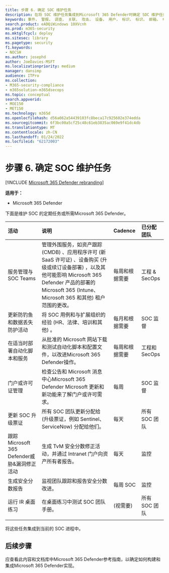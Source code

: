 ```yaml
---
title: 步骤 6. 确定 SOC 维护任务
description: 在将 SOC 维护任务集成到Microsoft 365 Defender时确定 SOC 维护任务。
keywords: 事件， 警报， 调查， 关联， 攻击， 设备， 用户， 标识， 标识， 邮箱， 电子邮件， 365， microsoft， m365， 事件响应， 网络攻击， secops， 安全操作， soc
search.product: eADQiWindows 10XVcnh
ms.prod: m365-security
ms.mktglfcycl: deploy
ms.sitesec: library
ms.pagetype: security
f1.keywords:
- NOCSH
ms.author: josephd
author: JoeDavies-MSFT
ms.localizationpriority: medium
manager: dansimp
audience: ITPro
ms.collection:
- M365-security-compliance
- m365solution-m365dsecops
ms.topic: conceptual
search.appverid:
- MOE150
- MET150
ms.technology: m365d
ms.openlocfilehash: d56a062a54439103fc8beca17c925602e374edda
ms.sourcegitcommit: 6f3bc00a5cf25c48c61eb3835ac069e9f41dc4db
ms.translationtype: MT
ms.contentlocale: zh-CN
ms.lasthandoff: 01/24/2022
ms.locfileid: "62172003"
---
```

# <a name="step-6-identify-soc-maintenance-tasks"></a>步骤 6. 确定 SOC 维护任务

[!INCLUDE [Microsoft 365 Defender rebranding](../includes/microsoft-defender.md)]

**适用于：**
- Microsoft 365 Defender

下面是维护 SOC 的定期任务或所需Microsoft 365 Defender。

| 活动  | 说明 | Cadence | 已分配团队 |
|:-------|:-----|:-------|:-------|
| 服务管理与 SOC Teams   | 管理外围服务，如资产跟踪 (CMDB) 、应用程序许可 (新 SaaS 许可证) 、设备购买 (升级或续订设备部署) ，以及其他可能影响 Microsoft 365 Defender 产品的部署的 Microsoft 365 (Intune、Microsoft 365 和其他) 租户范围的更改。 | 每周和根据需要   | 工程 & SecOps | 
| 更新防钓鱼和数据丢失防护活动 | 将 SOC 用例和与扩展组织的经验 (HR、法律、培训和其他) 。  | 每月和根据需要 | SOC 监督 |
| 在适当时部署自动化脚本和服务 | 从批准的 Microsoft 网站下载和测试自动化脚本和配置文件，以改进Microsoft 365 Defender操作。 | 每周和根据需要 | 工程和 SecOps | 
| 门户或许可证管理 | 检查公告和 Microsoft 消息 中心Microsoft 365 Defender Microsoft 更新和新功能来了解门户或许可需求。 | 每周 | SOC 监督| 
| 更新 SOC 升级票证 | 所有 SOC 团队更新分配给 (升级票证，例如 Sentinel、ServiceNow) 分配给他们。 | 每天 | 所有 SOC 团队 | 
| 跟踪Microsoft 365 Defender威胁&漏洞修正活动 | 生成 TvM 安全分数修正活动，并通过 Intranet 门户向资产所有者报告。 | 每天 | 监控 | 
| 生成安全分数报告 | 监视团队跟踪和报告安全分数改进。 | 每周 SOC | 监控 | 
| 运行 IR 桌面练习 | 在桌面练习中测试 SOC 团队手册。 | (视需要) | 所有 SOC 团队 | 
|||||

将这些任务集成到当前的 SOC 进程中。

## <a name="next-steps"></a>后续步骤

应查看此内容和文档库中Microsoft 365 Defender参考指南，以确定如何构建和[](/microsoft-365/security/defender)集成Microsoft 365 Defender实现。
